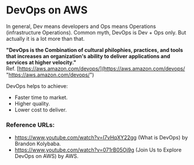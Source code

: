 # DevOps on AWS

In general, Dev means developers and Ops means Operations (infrastructure Operations). Common myth, DevOps is Dev + Ops only. But actually it is a lot more than that.

**"DevOps is the Combination of cultural philophies, practices, and tools that increases an organization's ability to deliver applications and services at higher velocity."**
<br>Ref. [https://aws.amazon.com/devops/](https://aws.amazon.com/devops/ "https://aws.amazon.com/devops/")

DevOps helps to achieve:
* Faster time to market.
* Higher quality.
* Lower cost to deliver.

### Reference URLs:
* https://www.youtube.com/watch?v=I7vHqXY22gg (What is DevOps) by Brandon Kolybaba.
* https://www.youtube.com/watch?v=071rB05Oj9g (Join Us to Explore DevOps on AWS) by AWS.
